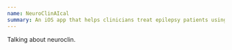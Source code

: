 ```yaml
---
name: NeuroClinAIcal
summary: An iOS app that helps clinicians treat epilepsy patients using artificial intelligence
---
```


Talking about neuroclin.
